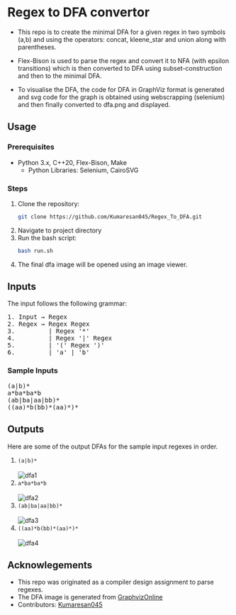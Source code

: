 # Regex to DFA convertor

- This repo is to create the minimal DFA for a given regex in two symbols (a,b) and using the operators: concat, kleene_star and union along with parentheses. 

- Flex-Bison is used to parse the regex and convert it to NFA (with epsilon transitions) which is then converted to DFA using subset-construction and then to the minimal DFA.

- To visualise the DFA, the code for DFA in GraphViz format is generated and svg code for the graph is obtained using webscrapping (selenium) and then finally converted to dfa.png and displayed.

## Usage

### Prerequisites
- Python 3.x, C++20, Flex-Bison, Make
    - Python Libraries:  Selenium, CairoSVG

### Steps
1. Clone the repository:
   ```bash
   git clone https://github.com/Kumaresan045/Regex_To_DFA.git
2. Navigate to project directory
3. Run the bash script:
    ```bash
   bash run.sh
4. The final dfa image will be opened using an image viewer.

## Inputs
The input follows the following grammar:
<pre>
1. Input → Regex
2. Regex → Regex Regex 
3.         | Regex '*' 
4.         | Regex '|' Regex
5.         | '(' Regex ')'
6.         | 'a' | 'b' 
</pre>

### Sample Inputs
<pre>
(a|b)*
a*ba*ba*b
(ab|ba|aa|bb)*
((aa)*b(bb)*(aa)*)*
</pre>

## Outputs
Here are some of the output DFAs for the sample input regexes in order.
1. `(a|b)*` <br> <br>
![dfa1](ReadMe_Images/dfa1.png)
2. `a*ba*ba*b` <br> <br>
![dfa2](ReadMe_Images/dfa2.png)
3. `(ab|ba|aa|bb)*` <br> <br>
![dfa3](ReadMe_Images/dfa3.png)
4. `((aa)*b(bb)*(aa)*)*` <br> <br>
![dfa4](ReadMe_Images/dfa4.png)

## Acknowlegements
- This repo was originated as a compiler design assignment to parse regexes.
- The DFA image is generated from [GraphvizOnline](https://dreampuf.github.io/GraphvizOnline)
- Contributors: [Kumaresan045](https://github.com/Kumaresan045)
